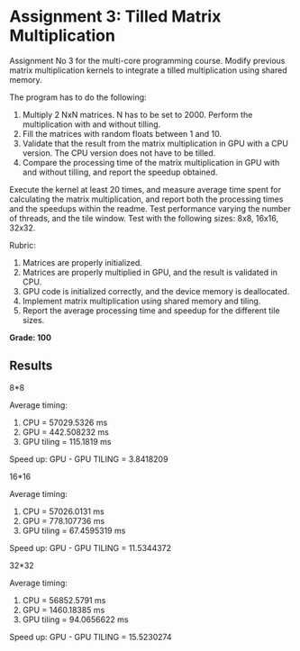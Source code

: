 # Assignment 3: Tilled Matrix Multiplication

Assignment No 3 for the multi-core programming course. Modify previous matrix multiplication kernels to integrate a tilled multiplication using shared memory.

The program has to do the following:

1. Multiply 2 NxN matrices. N has to be set to 2000. Perform the multiplication with and without tilling.
2. Fill the matrices with random floats between 1 and 10.
3. Validate that the result from the matrix multiplication in GPU with a CPU version. The CPU version does not have to be tilled.
4. Compare the processing time of the matrix multiplication in GPU with and without tilling, and report the speedup obtained.

Execute the kernel at least 20 times, and measure average time spent for calculating the matrix multiplication, and report both the processing times and the speedups within the readme. Test performance varying the number of threads, and the tile window. Test with the following sizes: 8x8, 16x16, 32x32.

Rubric:

1. Matrices are properly initialized.
2. Matrices are properly multiplied in GPU, and the result is validated in CPU.
3. GPU code is initialized correctly, and the device memory is deallocated.
4. Implement matrix multiplication using shared memory and tiling.
5. Report the average processing time and speedup for the different tile sizes.

**Grade: 100**

## Results

8*8

Average timing:
1. CPU = 57029.5326 ms
2. GPU = 442.508232 ms
3. GPU tiling = 115.1819 ms

Speed up:
GPU - GPU TILING = 3.8418209

16*16

Average timing:
1. CPU = 57026.0131 ms
2. GPU = 778.107736 ms
3. GPU tiling = 67.4595319 ms

Speed up:
GPU - GPU TILING = 11.5344372

32*32

Average timing:
1. CPU = 56852.5791 ms
2. GPU = 1460.18385 ms
3. GPU tiling = 94.0656622 ms

Speed up:
GPU - GPU TILING = 15.5230274
